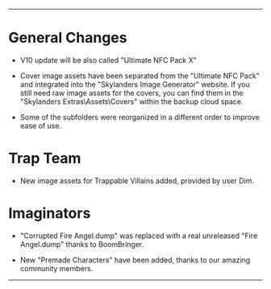 -------------------------------------------------------------------------------------------------------

# General Changes

- V10 update will be also called "Ultimate NFC Pack X"

- Cover image assets have been separated from the "Ultimate NFC Pack" and integrated into the "Skylanders Image Generator" website. If you still need raw image assets for the covers, you can find them in the "Skylanders Extras\Assets\Covers" within the backup cloud space.

- Some of the subfolders were reorganized in a different order to improve ease of use.

# Trap Team

- New image assets for Trappable Villains added, provided by user Dim.

# Imaginators

- "Corrupted Fire Angel.dump" was replaced with a real unreleased "Fire Angel.dump" thanks to BoomBringer.

- New "Premade Characters" have been added, thanks to our amazing community members.

-------------------------------------------------------------------------------------------------------